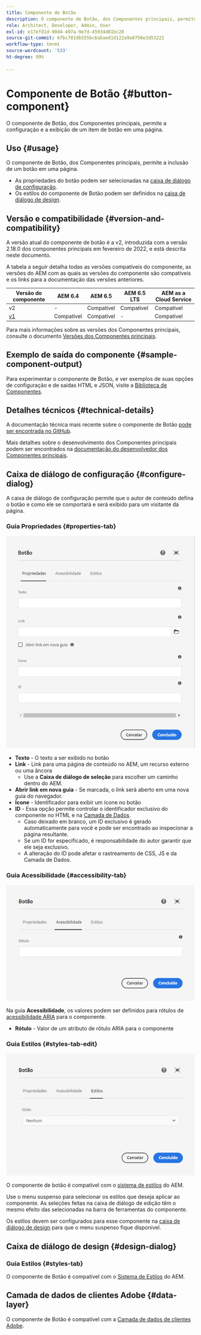 ```yaml
---
title: Componente de Botão
description: O componente de Botão, dos Componentes principais, permite a criação e a exibição de um botão.
role: Architect, Developer, Admin, User
exl-id: e17efd1d-90d4-497a-9e7d-45934d81bc28
source-git-commit: 6fbc781db555bc6abaed1d122a9a8756e3d53222
workflow-type: tm+mt
source-wordcount: '533'
ht-degree: 99%

---
```


# Componente de Botão {#button-component}

O componente de Botão, dos Componentes principais, permite a configuração e a exibição de um item de botão em uma página.

## Uso {#usage}

O componente de Botão, dos Componentes principais, permite a inclusão de um botão em uma página.

* As propriedades do botão podem ser selecionadas na [caixa de diálogo de configuração](#configure-dialog).
* Os estilos do componente de Botão podem ser definidos na [caixa de diálogo de design](#design-dialog).

## Versão e compatibilidade {#version-and-compatibility}

A versão atual do componente de botão é a v2, introduzida com a versão 2.18.0 dos componentes principais em fevereiro de 2022, e está descrita neste documento.

A tabela a seguir detalha todas as versões compatíveis do componente, as versões do AEM com as quais as versões do componente são compatíveis e os links para a documentação das versões anteriores.

| Versão do componente | AEM 6.4 | AEM 6.5 | AEM 6.5 LTS | AEM as a Cloud Service |
|--- |--- |---|---|---|
| v2 | - | Compatível | Compatível | Compatível |
| [v1](v1/button.md) | Compatível | Compatível | - | Compatível |

Para mais informações sobre as versões dos Componentes principais, consulte o documento [Versões dos Componentes principais](/help/versions.md).

## Exemplo de saída do componente {#sample-component-output}

Para experimentar o componente de Botão, e ver exemplos de suas opções de configuração e de saídas HTML e JSON, visite a [Biblioteca de Componentes](https://adobe.com/go/aem_cmp_library_button).

## Detalhes técnicos {#technical-details}

A documentação técnica mais recente sobre o componente de Botão [pode ser encontrada no GitHub](https://adobe.com/go/aem_cmp_tech_button_v2).

Mais detalhes sobre o desenvolvimento dos Componentes principais podem ser encontrados na [documentação do desenvolvedor dos Componentes principais](/help/developing/overview.md).

## Caixa de diálogo de configuração {#configure-dialog}

A caixa de diálogo de configuração permite que o autor de conteúdo defina o botão e como ele se comportará e será exibido para um visitante da página.

### Guia Propriedades {#properties-tab}

![Guia Propriedades da caixa de diálogo de edição do componente de Botão](/help/assets/button-edit-properties.png)

* **Texto** - O texto a ser exibido no botão
* **Link** - Link para uma página de conteúdo no AEM, um recurso externo ou uma âncora
   * Use a **Caixa de diálogo de seleção** para escolher um caminho dentro do AEM.
* **Abrir link em nova guia** - Se marcada, o link será aberto em uma nova guia do navegador.
* **Ícone** - Identificador para exibir um ícone no botão
* **ID** - Essa opção permite controlar o identificador exclusivo do componente no HTML e na [Camada de Dados](/help/developing/data-layer/overview.md).
   * Caso deixado em branco, um ID exclusivo é gerado automaticamente para você e pode ser encontrado ao inspecionar a página resultante.
   * Se um ID for especificado, é responsabilidade do autor garantir que ele seja exclusivo.
   * A alteração do ID pode afetar o rastreamento de CSS, JS e da Camada de Dados.

### Guia Acessibilidade {#accessibility-tab}

![Guia Acessibilidade da caixa de diálogo de edição do componente de Botão](/help/assets/button-edit-accessibility.png)

Na guia **Acessibilidade**, os valores podem ser definidos para rótulos de [acessibilidade ARIA](https://www.w3.org/WAI/standards-guidelines/aria/) para o componente.

* **Rótulo** - Valor de um atributo de rótulo ARIA para o componente

### Guia Estilos {#styles-tab-edit}

![Guia Estilos da caixa de diálogo de edição do componente de botão](/help/assets/button-edit-styles.png)

O componente de botão é compatível com o [sistema de estilos](/help/get-started/authoring.md#component-styling) do AEM.

Use o menu suspenso para selecionar os estilos que deseja aplicar ao componente. As seleções feitas na caixa de diálogo de edição têm o mesmo efeito das selecionadas na barra de ferramentas do componente.

Os estilos devem ser configurados para esse componente na [caixa de diálogo de design](#design-dialog) para que o menu suspenso fique disponível.

## Caixa de diálogo de design {#design-dialog}

### Guia Estilos {#styles-tab}

O componente de Botão é compatível com o [Sistema de Estilos](/help/get-started/authoring.md#component-styling) do AEM.

## Camada de dados de clientes Adobe {#data-layer}

O componente de Botão é compatível com a [Camada de dados de clientes Adobe](/help/developing/data-layer/overview.md).

